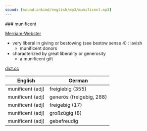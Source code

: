 ```yaml
---
sound: [sound:ankimd/english/mp3/munificent.mp3]
---
```


\### munificent

[Merriam-Webster](https://www.merriam-webster.com/dictionary/munificent)

- very liberal in giving or bestowing (see bestow sense 4) : lavish
    - munificent donors
- characterized by great liberality or generosity
    - a munificent gift

[dict.cc](https://www.dict.cc/munificent)

| English        | German       |
| -------------- | ------------ |
| munificent (adj) | freigiebig (355) |
| munificent (adj) | generös (freigebig, 288) |
| munificent (adj) | freigebig (17) |
| munificent (adj) | großzügig (8) |
| munificent (adj) | gebefreudig |
